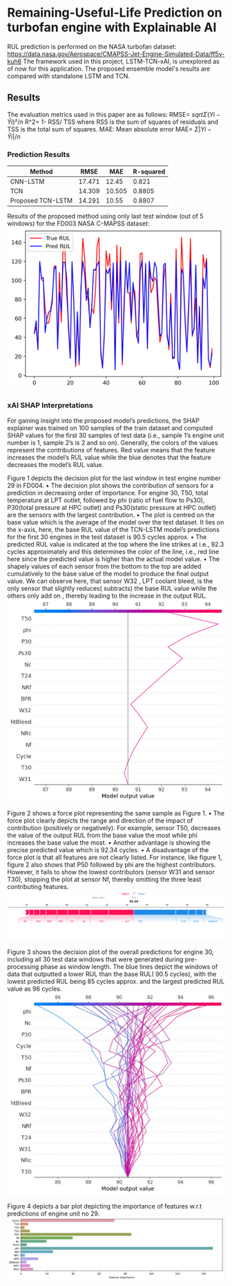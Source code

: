 # Remaining-Useful-Life Prediction on turbofan engine with Explainable AI
RUL prediction is performed on the NASA turbofan dataset: https://data.nasa.gov/Aerospace/CMAPSS-Jet-Engine-Simulated-Data/ff5v-kuh6
The framework used in this project, LSTM-TCN-xAI, is unexplored as of now for this application. The proposed ensemble model's results are compared with standalone LSTM and TCN.
## Results
The evaluation metrics used in this paper are as follows:
RMSE= $`sqrt{Σ (Yi - Ŷi)² / n}`$
R^2= 1- RSS/ TSS
where RSS is the sum of squares of residuals and TSS is the total sum of squares.
MAE: Mean absolute error
MAE=  $`Σ |Yi - Ŷi| / n`$
### Prediction Results
|Method          |RMSE	|MAE   |R-squared |
|----------------|------|------|----------|
|CNN-LSTM        |17.471|	12.45|	0.821   |
TCN	             |14.309|10.505|  0.8805  |
Proposed TCN-LSTM|14.291|10.55 |	0.8807  |

Results of the proposed method using only last test window (out of 5 windows) for the FD003 NASA C-MAPSS dataset:
 ![Actual vs Predicted values for RUL](https://github.com/jo355/dash-rul-prediction/blob/main/Actual%20vs%20Prediction-last%20sample%20for%20each%20engine.png)

### xAI SHAP Interpretations
For gaining insight into the proposed model’s predictions, the SHAP explainer was trained on 100 samples of the train dataset and computed SHAP values for the first 30 samples of test data (i.e., sample 1’s engine unit number is 1, sample 2’s is 2 and so on). Generally, the colors of the values represent the contributions of features. Red value means that the feature increases the model’s RUL value while the blue denotes that the feature decreases the model’s RUL value.

Figure 1 depicts the decision plot for the last window in test engine number 29 in FD004. 
•	The decision plot shows the contribution of sensors for a prediction in decreasing order of importance. For engine 30, T50, total temperature at LPT outlet, followed by phi (ratio of fuel flow to Ps30), P30(total pressure at HPC outlet) and Ps30(static pressure at HPC outlet) are the sensors with the largest contribution. 
•	The plot is centred on the base value which is the average of the model over the test dataset. It lies on the x-axis, here, the base RUL value of the TCN-LSTM model’s predictions for the first 30 engines in the test dataset is 90.5 cycles approx. 
•	The predicted RUL value is indicated at the top where the line strikes at i.e., 92.3 cycles approximately and this determines the color of the line, i.e., red line here since the predicted value is higher than the actual model value.
•	The shapely values of each sensor from the bottom to the top are added cumulatively to the base value of the model to produce the final output value. We can observe here, that sensor W32 , LPT coolant bleed, is the only sensor that slightly reduces( subtracts) the base RUL value while the others only add on , thereby leading to the increase in the output RUL.
![Decision Plot of the Proposed TCN-LSTM on the last window of data (window number =30) of the test engine unit no. = 29 with actual RUL value= 89 cycles](https://github.com/jo355/dash-rul-prediction/blob/main/engine_29_last_window.png)

Figure 2 shows a force plot representing the same sample as Figure 1. 
•	The force plot clearly depicts the range and direction of the impact of contribution (positively or negatively). For example, sensor T50, decreases the value of the output RUL from the base value the most while phi increases the base value the most. 
•	Another advantage is showing the precise predicted value which is 92.34 cycles.
•	A disadvantage of the force plot is that all features are not clearly listed. For instance, like figure 1, figure 2 also shows that P50 followed by phi are the highest contributors. However, it fails to show the lowest contributors (sensor W31 and sensor T30), stopping the plot at sensor Nf, thereby omitting the three least contributing features.
![Sensor explanations provided by SHAP force plot for the last window of data ( window =30) of the test engine unit no. 30 with the actual RUL value at 89 cycles and predicted value is 92.25 cycles](https://github.com/jo355/dash-rul-prediction/blob/main/single%20sample%20rul-engine%2029%20last%20window.png)

Figure 3 shows the decision plot of the overall predictions for engine 30, including all 30 test data windows that were generated during pre-processing phase as window length. The blue lines depict the windows of data that outputted a lower RUL than the base RUL( 90.5 cycles), with the lowest predicted RUL being 85 cycles approx. and the largest predicted RUL value as 96 cycles.![Decision plot of the proposed method on the test engine unit no. = 30 for data in all windows (30 in total)](https://github.com/jo355/dash-rul-prediction/blob/main/force_plot_engine_30.jpg)

Figure 4 depicts a bar plot depicting the importance of features w.r.t predictions of engine unit no 29.
![Feature importance bar plot for window=30 in test engine unit no. 29](https://github.com/jo355/dash-rul-prediction/blob/main/feature_importance_engine_30.png)





